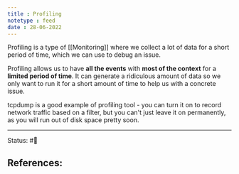 ```yaml
---
title : Profiling
notetype : feed
date : 28-06-2022
---
```


Profiling is a type of [[Monitoring]] where we collect a lot of data for a short period of time, which we can use to debug an issue.

Profiling allows us to have **all the events** with **most of the context** for a **limited period of time**. It can generate a ridiculous amount of data so we only want to run it for a short amount of time to help us with a concrete issue.

tcpdump is a good example of profiling tool - you can turn it on to record network traffic based on a filter, but you can't just leave it on permanently, as you will run out of disk space pretty soon.


-----

Status: #🌱 

References:
- 

